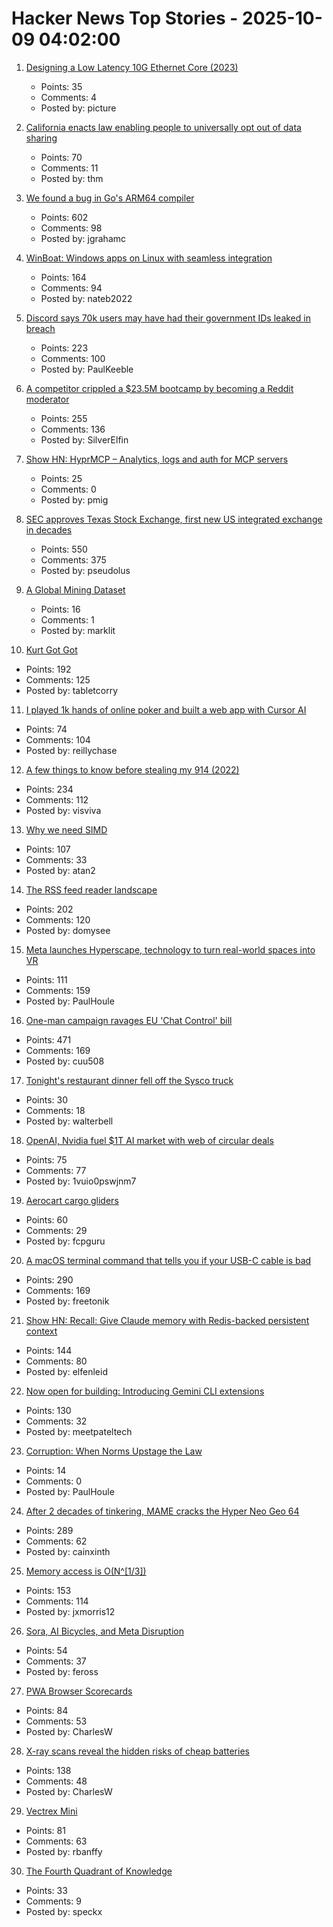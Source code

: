 # Hacker News Top Stories - 2025-10-09 04:02:00

1. [Designing a Low Latency 10G Ethernet Core (2023)](https://ttchisholm.github.io/ethernet/2023/05/01/designing-10g-eth-1.html)
   - Points: 35
   - Comments: 4
   - Posted by: picture

2. [California enacts law enabling people to universally opt out of data sharing](https://therecord.media/california-signs-law-opt-out-browsers)
   - Points: 70
   - Comments: 11
   - Posted by: thm

3. [We found a bug in Go's ARM64 compiler](https://blog.cloudflare.com/how-we-found-a-bug-in-gos-arm64-compiler/)
   - Points: 602
   - Comments: 98
   - Posted by: jgrahamc

4. [WinBoat: Windows apps on Linux with seamless integration](https://www.winboat.app/)
   - Points: 164
   - Comments: 94
   - Posted by: nateb2022

5. [Discord says 70k users may have had their government IDs leaked in breach](https://www.theverge.com/news/797051/discord-government-ids-leaked-data-breach)
   - Points: 223
   - Comments: 100
   - Posted by: PaulKeeble

6. [A competitor crippled a $23.5M bootcamp by becoming a Reddit moderator](https://larslofgren.com/codesmith-reddit-reputation-attack/)
   - Points: 255
   - Comments: 136
   - Posted by: SilverElfin

7. [Show HN: HyprMCP – Analytics, logs and auth for MCP servers](https://github.com/hyprmcp/jetski)
   - Points: 25
   - Comments: 0
   - Posted by: pmig

8. [SEC approves Texas Stock Exchange, first new US integrated exchange in decades](https://www.cbsnews.com/texas/news/sec-approves-texas-stock-exchange-txse/)
   - Points: 550
   - Comments: 375
   - Posted by: pseudolus

9. [A Global Mining Dataset](https://tech.marksblogg.com/icmm-mining-data.html)
   - Points: 16
   - Comments: 1
   - Posted by: marklit

10. [Kurt Got Got](https://fly.io/blog/kurt-got-got/)
   - Points: 192
   - Comments: 125
   - Posted by: tabletcorry

11. [I played 1k hands of online poker and built a web app with Cursor AI](https://blog.rchase.com/i-played-1-000-hands-of-online-poker-and-built-a-web-app-with-cursor-ai/)
   - Points: 74
   - Comments: 104
   - Posted by: reillychase

12. [A few things to know before stealing my 914 (2022)](https://www.hagerty.com/media/advice/a-few-things-to-know-before-you-steal-my-914/)
   - Points: 234
   - Comments: 112
   - Posted by: visviva

13. [Why we need SIMD](https://parallelprogrammer.substack.com/p/why-we-need-simd-the-real-reason)
   - Points: 107
   - Comments: 33
   - Posted by: atan2

14. [The RSS feed reader landscape](https://lighthouseapp.io/blog/feed-reader-deep-dive)
   - Points: 202
   - Comments: 120
   - Posted by: domysee

15. [Meta launches Hyperscape, technology to turn real-world spaces into VR](https://techcrunch.com/2025/09/17/meta-launches-hyperscape-technology-to-turn-real-world-spaces-into-vr/)
   - Points: 111
   - Comments: 159
   - Posted by: PaulHoule

16. [One-man campaign ravages EU 'Chat Control' bill](https://www.politico.eu/article/one-man-spam-campaign-ravages-eu-chat-control-bill-fight-chat-control/)
   - Points: 471
   - Comments: 169
   - Posted by: cuu508

17. [Tonight's restaurant dinner fell off the Sysco truck](https://www.thenation.com/article/society/restaurant-consolidation-loss-local-identity/)
   - Points: 30
   - Comments: 18
   - Posted by: walterbell

18. [OpenAI, Nvidia fuel $1T AI market with web of circular deals](https://www.bloomberg.com/news/features/2025-10-07/openai-s-nvidia-amd-deals-boost-1-trillion-ai-boom-with-circular-deals)
   - Points: 75
   - Comments: 77
   - Posted by: 1vuio0pswjnm7

19. [Aerocart cargo gliders](https://www.aerolane.com/)
   - Points: 60
   - Comments: 29
   - Posted by: fcpguru

20. [A macOS terminal command that tells you if your USB-C cable is bad](https://kau.sh/blog/usbi/)
   - Points: 290
   - Comments: 169
   - Posted by: freetonik

21. [Show HN: Recall: Give Claude memory with Redis-backed persistent context](https://www.npmjs.com/package/@joseairosa/recall)
   - Points: 144
   - Comments: 80
   - Posted by: elfenleid

22. [Now open for building: Introducing Gemini CLI extensions](https://blog.google/technology/developers/gemini-cli-extensions/)
   - Points: 130
   - Comments: 32
   - Posted by: meetpateltech

23. [Corruption: When Norms Upstage the Law](https://knowablemagazine.org/content/article/society/2025/how-corruption-interplays-with-social-norms)
   - Points: 14
   - Comments: 0
   - Posted by: PaulHoule

24. [After 2 decades of tinkering, MAME cracks the Hyper Neo Geo 64](https://www.readonlymemo.com/mame-hyper-neo-geo-support-sound-emulation/)
   - Points: 289
   - Comments: 62
   - Posted by: cainxinth

25. [Memory access is O(N^[1/3])](https://vitalik.eth.limo/general/2025/10/05/memory13.html)
   - Points: 153
   - Comments: 114
   - Posted by: jxmorris12

26. [Sora, AI Bicycles, and Meta Disruption](https://stratechery.com/2025/sora-ai-bicycles-and-meta-disruption/)
   - Points: 54
   - Comments: 37
   - Posted by: feross

27. [PWA Browser Scorecards](https://pwascore.com/)
   - Points: 84
   - Comments: 53
   - Posted by: CharlesW

28. [X-ray scans reveal the hidden risks of cheap batteries](https://www.theverge.com/news/784966/lumafield-x-ray-ct-scan-lithium-ion-battery-risks-manufacturing-defect)
   - Points: 138
   - Comments: 48
   - Posted by: CharlesW

29. [Vectrex Mini](https://vectrex.com/vectrex-mini-details/)
   - Points: 81
   - Comments: 63
   - Posted by: rbanffy

30. [The Fourth Quadrant of Knowledge](https://lyonhe.art/the-fourth-quadrant-of-knowledge/)
   - Points: 33
   - Comments: 9
   - Posted by: speckx

